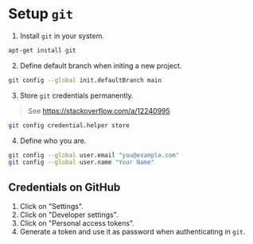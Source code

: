 # Setup `git`

1. Install `git` in your system.

```bash
apt-get install git
```

2. Define default branch when initing a new project.

```bash
git config --global init.defaultBranch main
```

3. Store `git` credentials permanently.

> See https://stackoverflow.com/a/12240995

```bash
git config credential.helper store
```

4. Define who you are.

```bash
git config --global user.email "you@example.com"
git config --global user.name "Your Name"
```

## Credentials on GitHub

1. Click on "Settings".
2. Click on "Developer settings".
3. Click on "Personal access tokens".
4. Generate a token and use it as password when authenticating in `git`.
